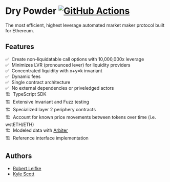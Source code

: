 # Dry Powder [![GitHub Actions][gha-badge]][gha]

[gha]: https://github.com/numoen/dry-powder/actions
[gha-badge]: https://github.com/numoen/dry-powder/actions/workflows/main.yml/badge.svg

The most efficient, highest leverage automated market maker protocol built for Ethereum.

## Features

✅ &nbsp;Create non-liquidatable call options with 10,000,000x leverage<br/>
✅ &nbsp;Minimizes LVR (pronounced lever) for liquidity providers<br/>
✅ &nbsp;Concentrated liquidity with x+y=k invariant<br/>
✅ &nbsp;Dynamic fees<br/>
✅ &nbsp;Single contract architecture<br/>
✅ &nbsp;No external dependencies or priveledged actors<br/>
🏗️ &nbsp;TypeScript SDK<br/>
🏗️ &nbsp;Extensive Invariant and Fuzz testing<br/>
🏗️ &nbsp;Specialized layer 2 periphery contracts<br/>
🏗️ &nbsp;Account for known price movements between tokens over time (i.e. wstETH/ETH)<br/>
🏗️ &nbsp;Modeled data with [Arbiter](https://github.com/primitivefinance/arbiter)<br/>
🏗️ &nbsp;Reference interface implementation<br/>

## Authors

- [Robert Leifke](https://twitter.com/robertleifke)
- [Kyle Scott](https://twitter.com/kyscott18)
